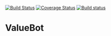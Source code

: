 [![Build Status](https://travis-ci.org/terzim/ValueBot.svg?branch=master)](https://travis-ci.org/terzim/ValueBot)
[![Coverage Status](https://coveralls.io/repos/github/terzim/ValueBot/badge.svg?branch=master)](https://coveralls.io/github/terzim/ValueBot?branch=master)
[![Build status](https://ci.appveyor.com/api/projects/status/sylstn2v7a3ljc65?svg=true)](https://ci.appveyor.com/project/terzim/valuebot)

# ValueBot


